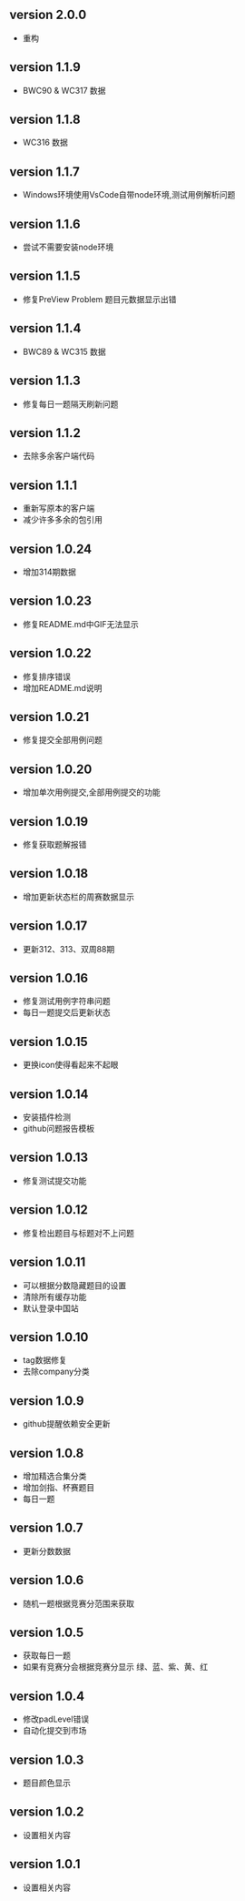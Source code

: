 ## version 2.0.0
- 重构

## version 1.1.9
- BWC90 & WC317 数据

## version 1.1.8
- WC316 数据

## version 1.1.7
- Windows环境使用VsCode自带node环境,测试用例解析问题

## version 1.1.6
- 尝试不需要安装node环境

## version 1.1.5
- 修复PreView Problem 题目元数据显示出错

## version 1.1.4
- BWC89 & WC315 数据

## version 1.1.3
- 修复每日一题隔天刷新问题

## version 1.1.2
- 去除多余客户端代码

## version 1.1.1
- 重新写原本的客户端
- 减少许多多余的包引用

## version 1.0.24
- 增加314期数据

## version 1.0.23
- 修复README.md中GIF无法显示

## version 1.0.22
- 修复排序错误
- 增加README.md说明
## version 1.0.21
- 修复提交全部用例问题
## version 1.0.20
- 增加单次用例提交,全部用例提交的功能

## version 1.0.19
- 修复获取题解报错
## version 1.0.18
- 增加更新状态栏的周赛数据显示

## version 1.0.17
- 更新312、313、双周88期

## version 1.0.16
- 修复测试用例字符串问题
- 每日一题提交后更新状态

## version 1.0.15
- 更换icon使得看起来不起眼

## version 1.0.14
- 安装插件检测
- github问题报告模板

## version 1.0.13
- 修复测试提交功能

## version 1.0.12
- 修复检出题目与标题对不上问题

## version 1.0.11
- 可以根据分数隐藏题目的设置
- 清除所有缓存功能
- 默认登录中国站

## version 1.0.10
- tag数据修复
- 去除company分类

## version 1.0.9
- github提醒依赖安全更新

## version 1.0.8
- 增加精选合集分类
- 增加剑指、杯赛题目
- 每日一题

## version 1.0.7
- 更新分数数据

## version 1.0.6
- 随机一题根据竞赛分范围来获取

## version 1.0.5
- 获取每日一题
- 如果有竞赛分会根据竞赛分显示 绿、蓝、紫、黄、红

## version 1.0.4
- 修改padLevel错误
- 自动化提交到市场

## version 1.0.3
- 题目颜色显示

## version 1.0.2
- 设置相关内容

## version 1.0.1
- 设置相关内容

